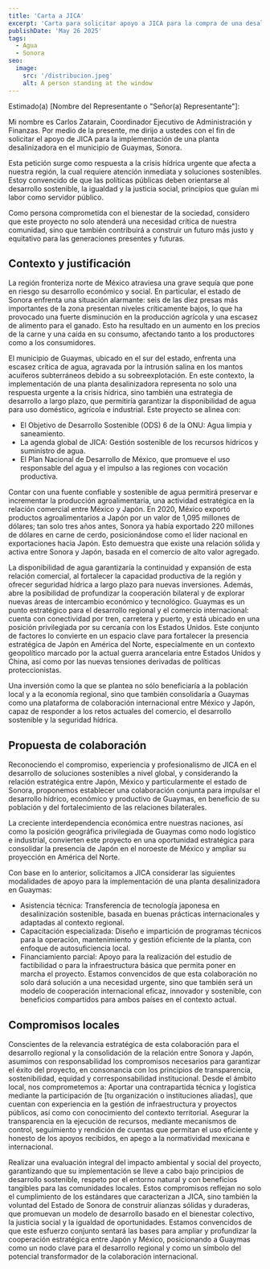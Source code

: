 ```yaml
---
title: 'Carta a JICA'
excerpt: 'Carta para solicitar apoyo a JICA para la compra de una desalinizadora.'
publishDate: 'May 26 2025'
tags:
  - Agua
  - Sonora
seo:
  image:
    src: '/distribucion.jpeg'
    alt: A person standing at the window
---
```


Estimado(a) [Nombre del Representante o "Señor(a) Representante"]:

Mi nombre es Carlos Zatarain, Coordinador Ejecutivo de Administración y Finanzas.
Por medio de la presente, me dirijo a ustedes con el fin de solicitar el apoyo de JICA para la implementación de una planta desalinizadora en el municipio de Guaymas, Sonora.

Esta petición surge como respuesta a la crisis hídrica urgente que afecta a nuestra región, la cual requiere atención inmediata y soluciones sostenibles.
Estoy convencido de que las políticas públicas deben orientarse al desarrollo sostenible, la igualdad y la justicia social, principios que guían mi labor como servidor público.

Como persona comprometida con el bienestar de la sociedad, considero que este proyecto no solo atenderá una necesidad crítica de nuestra comunidad, sino que también contribuirá a construir un futuro más justo y equitativo para las generaciones presentes y futuras.

## Contexto y justificación

La región fronteriza norte de México atraviesa una grave sequía que pone en riesgo su desarrollo económico y social.
En particular, el estado de Sonora enfrenta una situación alarmante: seis de las diez presas más importantes de la zona presentan niveles críticamente bajos, lo que ha provocado una fuerte disminución en la producción agrícola y una escasez de alimento para el ganado.
Esto ha resultado en un aumento en los precios de la carne y una caída en su consumo, afectando tanto a los productores como a los consumidores.

El municipio de Guaymas, ubicado en el sur del estado, enfrenta una escasez crítica de agua, agravada por la intrusión salina en los mantos acuíferos subterráneos debido a su sobreexplotación.
En este contexto, la implementación de una planta desalinizadora representa no solo una respuesta urgente a la crisis hídrica, sino también una estrategia de desarrollo a largo plazo, que permitiría garantizar la disponibilidad de agua para uso doméstico, agrícola e industrial.
Este proyecto se alinea con:
- El Objetivo de Desarrollo Sostenible (ODS) 6 de la ONU: Agua limpia y saneamiento.
- La agenda global de JICA: Gestión sostenible de los recursos hídricos y suministro de agua.
- El Plan Nacional de Desarrollo de México, que promueve el uso responsable del agua y el impulso a las regiones con vocación productiva.

Contar con una fuente confiable y sostenible de agua permitirá preservar e incrementar la producción agroalimentaria, una actividad estratégica en la relación comercial entre México y Japón.
En 2020, México exportó productos agroalimentarios a Japón por un valor de 1,095 millones de dólares; tan solo tres años antes, Sonora ya había exportado 220 millones de dólares en carne de cerdo, posicionándose como el líder nacional en exportaciones hacia Japón.
Esto demuestra que existe una relación sólida y activa entre Sonora y Japón, basada en el comercio de alto valor agregado.

La disponibilidad de agua garantizaría la continuidad y expansión de esta relación comercial, al fortalecer la capacidad productiva de la región y ofrecer seguridad hídrica a largo plazo para nuevas inversiones.
Además, abre la posibilidad de profundizar la cooperación bilateral y de explorar nuevas áreas de intercambio económico y tecnológico.
Guaymas es un punto estratégico para el desarrollo regional y el comercio internacional: cuenta con conectividad por tren, carretera y puerto, y está ubicado en una posición privilegiada por su cercanía con los Estados Unidos.
Este conjunto de factores lo convierte en un espacio clave para fortalecer la presencia estratégica de Japón en América del Norte, especialmente en un contexto geopolítico marcado por la actual guerra arancelaria entre Estados Unidos y China, así como por las nuevas tensiones derivadas de políticas proteccionistas.

Una inversión como la que se plantea no sólo beneficiaría a la población local y a la economía regional, sino que también consolidaría a Guaymas como una plataforma de colaboración internacional entre México y Japón, capaz de responder a los retos actuales del comercio, el desarrollo sostenible y la seguridad hídrica.

## Propuesta de colaboración
Reconociendo el compromiso, experiencia y profesionalismo de JICA en el desarrollo de soluciones sostenibles a nivel global, y considerando la relación estratégica entre Japón, México y particularmente el estado de Sonora, proponemos establecer una colaboración conjunta para impulsar el desarrollo hídrico, económico y productivo de Guaymas, en beneficio de su población y del fortalecimiento de las relaciones bilaterales.

La creciente interdependencia económica entre nuestras naciones, así como la posición geográfica privilegiada de Guaymas como nodo logístico e industrial, convierten este proyecto en una oportunidad estratégica para consolidar la presencia de Japón en el noroeste de México y ampliar su proyección en América del Norte.

Con base en lo anterior, solicitamos a JICA considerar las siguientes modalidades de apoyo para la implementación de una planta desalinizadora en Guaymas:
- Asistencia técnica: Transferencia de tecnología japonesa en desalinización sostenible, basada en buenas prácticas internacionales y adaptadas al contexto regional.
- Capacitación especializada: Diseño e impartición de programas técnicos para la operación, mantenimiento y gestión eficiente de la planta, con enfoque de autosuficiencia local.
- Financiamiento parcial: Apoyo para la realización del estudio de factibilidad o para la infraestructura básica que permita poner en marcha el proyecto.
Estamos convencidos de que esta colaboración no solo dará solución a una necesidad urgente, sino que también será un modelo de cooperación internacional eficaz, innovador y sostenible, con beneficios compartidos para ambos países en el contexto actual.

## Compromisos locales

Conscientes de la relevancia estratégica de esta colaboración para el desarrollo regional y la consolidación de la relación entre Sonora y Japón, asumimos con responsabilidad los compromisos necesarios para garantizar el éxito del proyecto, en consonancia con los principios de transparencia, sostenibilidad, equidad y corresponsabilidad institucional.
Desde el ámbito local, nos comprometemos a:
Aportar una contrapartida técnica y logística mediante la participación de [tu organización o instituciones aliadas], que cuentan con experiencia en la gestión de infraestructura y proyectos públicos, así como con conocimiento del contexto territorial.
Asegurar la transparencia en la ejecución de recursos, mediante mecanismos de control, seguimiento y rendición de cuentas que permitan el uso eficiente y honesto de los apoyos recibidos, en apego a la normatividad mexicana e internacional.

Realizar una evaluación integral del impacto ambiental y social del proyecto, garantizando que su implementación se lleve a cabo bajo principios de desarrollo sostenible, respeto por el entorno natural y con beneficios tangibles para las comunidades locales.
Estos compromisos reflejan no solo el cumplimiento de los estándares que caracterizan a JICA, sino también la voluntad del Estado de Sonora de construir alianzas sólidas y duraderas, que promuevan un modelo de desarrollo basado en el bienestar colectivo, la justicia social y la igualdad de oportunidades.
Estamos convencidos de que este esfuerzo conjunto sentará las bases para ampliar y profundizar la cooperación estratégica entre Japón y México, posicionando a Guaymas como un nodo clave para el desarrollo regional y como un símbolo del potencial transformador de la colaboración internacional.